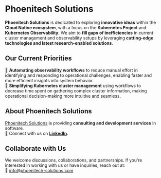 # **Phoenitech Solutions**

**Phoenitech Solutions** is dedicated to exploring **innovative ideas** within the **Cloud Native ecosystem**, with a focus on the **Kubernetes Project** and **Kubernetes Observability**. We aim to **fill gaps of inefficiencies** in current cluster management and observability setups by leveraging **cutting-edge technologies and latest research-enabled solutions**.

## **Our Current Priorities**
🚀 **Automating observability workflows** to reduce manual effort in identifying and responding to operational challenges, enabling faster and more efficient insights into system behavior.  
🚀 **Simplifying Kubernetes cluster management** using workflows to decrease time spent on gathering complex cluster information, making operational decision-making more intuitive and seamless.

## **About Phoenitech Solutions**
[Phoenitech Solutions](https://phoenitech-solutions.com/) is providing **consulting and development services** in software.  
🔗 Connect with us on **[LinkedIn](https://www.linkedin.com/company/phoenitech-solutions/)**.

## **Collaborate with Us**
We welcome discussions, collaborations, and partnerships. If you're interested in working with us or have inquiries, reach out at:  
📧 [info@phoenitech-solutions.com](mailto:info@phoenitech-solutions.com)
